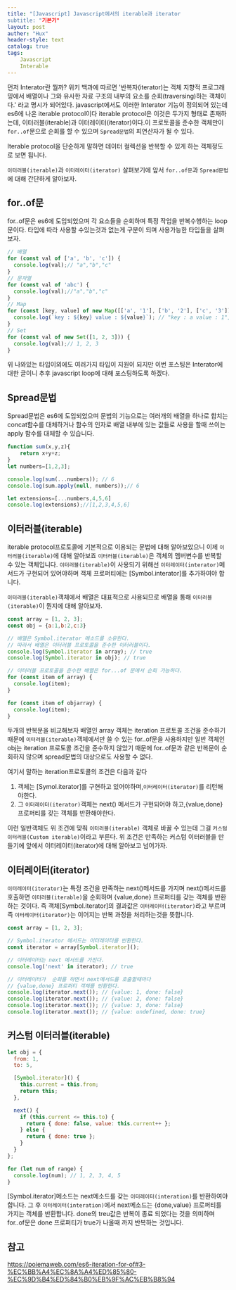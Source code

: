 ```yaml
---
title: "[Javascript] Javascript에서의 iterable과 iterator
subtitle: "기본기"
layout: post
auther: "Hux"
header-style: text
catalog: true
tags:
    Javascript
    Interable
---
```


먼저 Interator란 뭘까?
위키 백과에 따르면 '반복자(iterator)는 객체 지향적 프로그래밍에서 배열이나 그와 유사한 자료 구조의 내부의 요소를 순회(traversing)하는 객체이다.' 라고 명시가 되어있다.
javascript에서도 이러한 Interator 기능이 정의되어 있는데 es6에 나온 iterable protocol이다
iterable protocol은 이것은 두가지 형태로 존재하는데, 이터러블(iterable)과 이터레이터(iterator)이다.이 프로토콜을 준수한 객체만이 `for..of`문으로 순회를 할 수 있으며 `Spread문법`의 피연산자가 될 수 있다.

Iterable protocol을 단순하게 말하면 데이터 컬렉션을 반복할 수 있게 하는 객체정도로 보면 됩니다.

`이터러블(iterable)`과 `이터레이터(iterator)` 살펴보기에 앞서 `for..of문`과 `Spread문법`에 대해 간단하게 알아보자.


for..of문
---
for..of문은 es6에 도입되었으며 각 요소들을 순회하며 특정 작업을 반복수행하는 loop문이다.
타입에 따라 사용할 수있는것과 없는게 구분이 되며 사용가능한 타입들을 살펴보자.

```js
// 배열
for (const val of ['a', 'b', 'c']) {
  console.log(val);// "a","b","c"
}
// 문자열
for (const val of 'abc') {
  console.log(val);//"a","b","c"
}
// Map
for (const [key, value] of new Map([['a', '1'], ['b', '2'], ['c', '3']])) {
  console.log(`key : ${key} value : ${value}`); // "key : a value : 1", "key : b value : 2", ...
}
// Set
for (const val of new Set([1, 2, 3])) {
  console.log(val);// 1, 2, 3
}
```
위 나와있는 타입이외에도 여러가지 타입이 지원이 되지만 이번 포스팅은 Interator에 대한 글이니 추후 javascript loop에 대해 포스팅하도록 하겠다.

Spread문법
---
Spread문법은 es6에 도입되었으며 문법의 기능으로는 여러개의 배열을 하나로 합치는 concat함수를 대체하거나 함수의 인자로 배열 내부에 있는 값들로 사용을 할때 쓰이는 apply 함수를 대체할 수 있습니다.
```js
function sum(x,y,z){
    return x+y+z;
}
let numbers=[1,2,3];

console.log(sum(...numbers)); // 6
console.log(sum.apply(null, numbers));// 6

let extensions=[...numbers,4,5,6]
console.log(extensions);//[1,2,3,4,5,6]
```



이터러블(iterable)
---
iterable protocol프로토콜에 기본적으로 이용되는 문법에 대해 알아보았으니 이제 `이터러블(iterable)`에 대해 알아보죠
`이터러블(iterable)`은 객체의 멤버변수를 반복할 수 있는 객체입니다. `이터러블(iterable)`이 사용되기 위해선 
`이터레이터(interator)`메서드가 구현되어 있어야하며 객체 프로퍼티에는 [Symbol.interator]를 추가하여야 합니다.

 `이터러블(iterable)`객체에서 배열은 대표적으로 사용되므로 배열을 통해 `이터러블(iterable)`이 뭔지에 대해 알아보자.

```js
const array = [1, 2, 3];
const obj = {a:1,b:2,c:3}

// 배열은 Symbol.iterator 메소드를 소유한다.
// 따라서 배열은 이터러블 프로토콜을 준수한 이터러블이다.
console.log(Symbol.iterator in array); // true
console.log(Symbol.iterator in obj); // true

// 이터러블 프로토콜을 준수한 배열은 for...of 문에서 순회 가능하다.
for (const item of array) {
  console.log(item);
}

for (const item of objarray) {
  console.log(item);
}
```

두개의 반복문을 비교해보자 
배열인 array 객체는 iteration 프로토콜 조건을 준수하기 때문에 `이터러블(iterable)`객체에서만 쓸 수 있는 for..of문을 
사용하지만 일반 객체인 obj는 iteration 프로토콜 조건을 준수하지 않았기 때문에 for..of문과 같은
반복문이 순회하지 않으며 spread문법의 대상으로도 사용할 수 없다.

여기서 말하는 iteration프로토콜의 조건은 다음과 같다
1. 객체는 [Symol.iterator]를 구현하고 있어야하며,`이터레이터(iterator)`를 리턴해야한다.
2. 그 `이터레이터(iterator)`객체는 next() 메서드가 구현되어야 하고,{value,done} 프로퍼티를 갖는 객체를 반환해야한다.


이런 일반객체도 위 조건에 맞춰 `이터러블(iterable)` 객체로 바꿀 수 있는데 그걸 `커스텀 이터러블(Custom iterable)`이라고 부른다.
위 조건은 만족하는 커스텀 이터러블을 만들기에 앞에서 이터레이터(iterator)에 대해 알아보고 넘어가자.


이터레이터(iterator)
---
`이터레이터(iterator)`는 특정 조건을 만족하는 next()메서드를 가지며 next()메서드를 호출하면 
`이터러블(iterable)`을 순회하며 {value,done} 프로퍼티를 갖는 객체를 반환하는 것이다.
즉 객체[Symbol.iterator]의 결과값은 `이터레이터(iterator)`라고 부르며 
즉 `이터레이터(iterator)`는 이어지는 반복 과정을 처리하는것을 뜻합니다.

```js
const array = [1, 2, 3];

// Symbol.iterator 메서드는 이터레이터를 반환한다.
const iterator = array[Symbol.iterator]();

// 이터레이터는 next 메서드를 가진다.
console.log('next' in iterator); // true

// 이터레이터가  순회를 하면서 next메서드를 호출할때마다
// {value,done} 프로퍼티 객체를 반환한다.
console.log(iterator.next()); // {value: 1, done: false}
console.log(iterator.next()); // {value: 2, done: false}
console.log(iterator.next()); // {value: 3, done: false}
console.log(iterator.next()); // {value: undefined, done: true}
```


커스텀 이터러블(iterable)
---
```js
let obj = {
  from: 1,
  to: 5,

  [Symbol.iterator]() {
    this.current = this.from;
    return this;
  },

  next() {
    if (this.current <= this.to) {
      return { done: false, value: this.current++ };
    } else {
      return { done: true };
    }
  }
};

for (let num of range) {
  console.log(num); // 1, 2, 3, 4, 5
}
```
[Symbol.iterator]메소드는 next메소드를 갖는 `이터레이터(interation)`를 반환하여야 합니다.
그 후 `이터레이터(interation)`에서 next메소드는 {done,value} 프로퍼티를 가지는 객체를 반환합니다.
done의 treu값은 반복이 종료 되었다는 것을 의미하며 for..of문은 done 프로퍼티가 true가 나올때 까지 반복하는 것입니다.


<!-- 마치며...
---
막연하게 for..of문과 spread문을 쓰며 안에 구조에 대해선 두루뭉실하게 알고 있었는데
오늘 이렇게 이터러블과 이터레이터에 대해서 정리하는 글을 쓰며 정확하게 집고 알아가게 되었던 것 같다. -->




참고
---
<https://poiemaweb.com/es6-iteration-for-of#3-%EC%BB%A4%EC%8A%A4%ED%85%80-%EC%9D%B4%ED%84%B0%EB%9F%AC%EB%B8%94>







